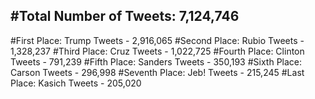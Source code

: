 #Total Number of Tweets: 7,124,746 
---
#First Place: Trump Tweets - 2,916,065
#Second Place: Rubio Tweets - 1,328,237
#Third Place: Cruz Tweets - 1,022,725
#Fourth Place: Clinton Tweets - 791,239
#Fifth Place: Sanders Tweets - 350,193
#Sixth Place: Carson Tweets - 296,998
#Seventh Place: Jeb! Tweets - 215,245
#Last Place: Kasich Tweets - 205,020
